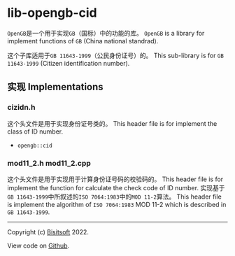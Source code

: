 # lib-opengb-cid

`OpenGB`是一个用于实现`GB`（国标）中的功能的库。 `OpenGB` is a library for implement functions of `GB` (China national standrad).

这个子库适用于`GB 11643-1999`（公民身份证号）的。 This sub-library is for `GB 11643-1999` (Citizen identification number).

## 实现 Implementations

### cizidn.h

这个头文件是用于实现身份证号类的。 This header file is for implement the class of ID number.

* `opengb::cid`

### mod11_2.h mod11_2.cpp

这个头文件是用于实现用于计算身份证号码的校验码的。 This header file is for implement the function for calculate the check code of ID number.
实现基于`GB 11643-1999`中所叙述的`ISO 7064:1983`中的`MOD 11-2`算法。 This header file is implement the algorithm of `ISO 7064:1983` MOD 11-2 which is described in `GB 11643-1999`.

---

Copyright (c) [Bisitsoft](https://www.ourorangenet.com) 2022.

View code on [Github](https://github.com/Bisitsoft/lib-opengb-cid).